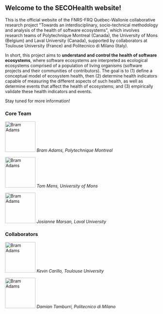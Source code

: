 ## Welcome to the SECOHealth website!

This is the official website of the FNRS-FRQ Québec-Wallonie collaborative research project "Towards an interdisciplinary, socio-technical methodology and analysis of the health of software ecosystems", which involves research teams of Polytechnique Montreal (Canada), the University of Mons (Belgium) and Laval University (Canada), supported by collaborators at Toulouse University (France) and Politecnico di Milano (Italy).

In short, this project aims to **understand and control the health of software ecosystems**, where software ecosystems are interpreted as ecological ecosystems comprised of a population of living organisms (software projects and their communities of contributors). The goal is to (1) define a conceptual model of ecosystem health, then (2) determine health indicators capable of measuring the different aspects of such health, as well as determine events that affect the health of ecosystems; and (3) empirically validate these health indicators and events.

Stay tuned for more information!

### Core Team

[<img src="http://mcis.polymtl.ca/images/me2.jpg" alt="Bram Adams" width="100">](http://mcis.polymtl.ca) 
*Bram Adams, Polytechnique Montreal*

[<img src="http://informatique.umons.ac.be/perso/Mens.Tom/images/tommens.jpg" alt="Bram Adams" width="100">](http://informatique.umons.ac.be/perso/Mens.Tom/)
*Tom Mens, University of Mons*

[<img src="http://www4.fsa.ulaval.ca/wp-content/uploads/2015/06/josianne-marsan.jpg" alt="Bram Adams" width="100">](http://www4.fsa.ulaval.ca/enseignants/josianne-marsan/) 
*Josianne Marsan, Laval University*

### Collaborators

[<img src="http://www.tbs-education.fr/sites/default/files/styles/w220h220/public/professeur/k.carilloen.jpg?itok=EnQNKfqR" alt="Bram Adams" width="100">](http://www.tbs-education.fr/en/faculty-research/faculty/resident-and-affiliated-faculty-members/carillo-kevin)
*Kevin Carillo, Toulouse University*

[<img src="https://scholar.google.ca/citations?view_op=medium_photo&user=l7BGAq8AAAAJ&citpid=3" alt="Bram Adams" width="100">](https://scholar.google.ca/citations?user=l7BGAq8AAAAJ&hl=en) 
*Damian Tamburri, Politecnico di Milano*






